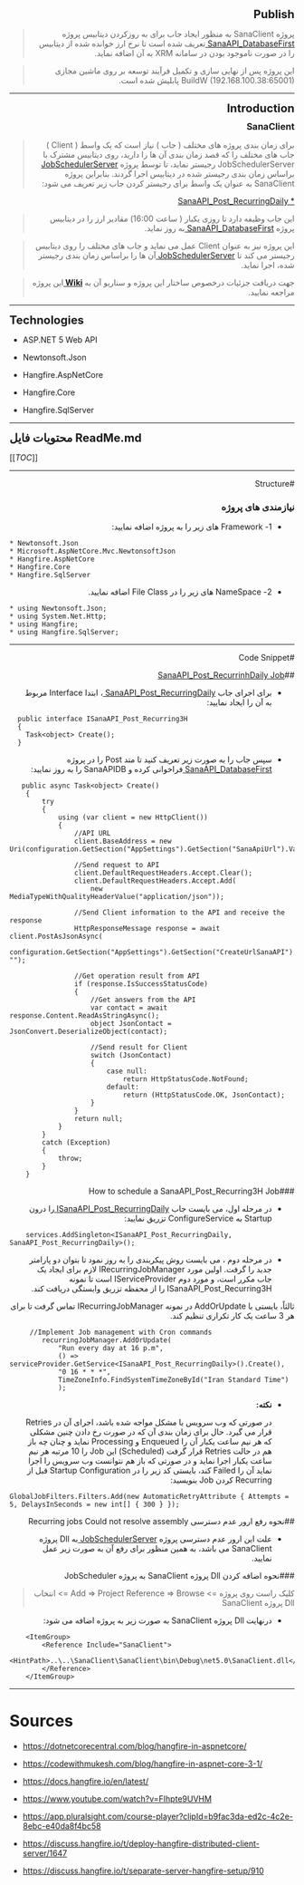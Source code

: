 <div dir="rtl">

<div style = "font-size:20px; font-weight:bold; margin-bottom:10px; direction:ltr; text-align:right;" dir="rtl"> Publish </div>

<p style="direction:rtl; text-align:right;" dir="rtl">

> پروژه SanaClient به منظور ایجاد جاب برای به روزکردن دیتابیس پروژه <a href="https://alm.index-holding.com/IndexCollection/SoftDept/_wiki/wikis/SoftDept.wiki/58/SanaAPI_DatabaseFirst"> SanaAPI_DatabaseFirst </a> تعریف شده است تا نرخ ارز خوانده شده از دیتابیس را در صورت ناموجود بودن در سامانه XRM به آن اضافه نماید.

> این پروژه پس از نهایی سازی و تکمیل فرآیند توسعه بر روی ماشین مجازی BuildW (192.168.100.38:65001) پابلیش شده است.

</p>

</div>

---

<div dir="rtl">

<div style = "font-size:20px; font-weight:bold; margin-bottom:10px; direction:ltr; text-align:right;" dir="rtl"> Introduction </div>

<div style = "font-size:16px; font-weight:bold; margin-bottom:10px;">SanaClient</div>

<p style = "direction:rtl; text-align:right;" dir="rtl">

> برای زمان بندی پروژه های مختلف ( جاب ) نیاز است که یک واسط ( Client ) جاب های مختلف را که قصد زمان بندی آن ها را دارید، روی دیتابیس مشترک با JobSchedulerServer رجیستر نماید، تا توسط پروژه <a href="https://alm.index-holding.com/IndexCollection/SoftDept/_git/JobSchedulerServer"> JobSchedulerServer </a> براساس زمان بندی رجیستر شده در دیتابیس اجرا گردند. بنابراین پروژه SanaClient  به عنوان یک واسط برای رجیستر کردن جاب زیر تعریف می شود: 

<a href="https://alm.index-holding.com/IndexCollection/SoftDept/_git/SanaClient?path=%2FSanaClient%2FJobs%2FSanaAPI_Post_RecurringDaily%2FSanaAPI_Post_RecurringDaily.cs"> * SanaAPI_Post_RecurringDaily </a>

> این جاب وظیفه دارد تا روزی یکبار ( ساعت 16:00)  مقادیر ارز را در دیتابیس پروژه <a href="https://alm.index-holding.com/IndexCollection/SoftDept/_wiki/wikis/SoftDept.wiki/58/SanaAPI_DatabaseFirst"> SanaAPI_DatabaseFirst </a> به روز نماید.



> این پروژه نیز به عنوان Client عمل می نماید و جاب های مختلف را روی دیتابیس رجیستر می کند تا <a href="https://alm.index-holding.com/IndexCollection/SoftDept/_git/JobSchedulerServer"> JobSchedulerServer </a> آن ها را براساس زمان بندی رجیستر شده، اجرا نماید.

> جهت دریافت جزئیات درخصوص ساختار این پروژه و سناریو آن به <a style="font-weight:bold;" href="https://alm.index-holding.com/IndexCollection/SoftDept/_wiki/wikis/SoftDept.wiki/52/SanaClient"> Wiki </a> این پروژه مراجعه نمایید.

</p>

</div>

---

<div style = "font-size:20px; font-weight:bold; margin-bottom:10px; direction:ltr; text-align:left;" dir="rtl"> Technologies </div>

* ASP.NET 5 Web API

* Newtonsoft.Json

* Hangfire.AspNetCore

* Hangfire.Core
    
* Hangfire.SqlServer

---

<div style = "font-size:20px; font-weight:bold;"> محتویات فایل ReadMe.md </div>

<div dir="ltr">

[[_TOC_]]

</div>

---

<div dir="rtl">

#Structure

<p style="direction:rtl; text-align:right;" dir="rtl">

### نیازمندی های پروژه

* 1-  Framework های زیر را به پروژه اضافه نمایید:

<div dir="ltr">

    * Newtonsoft.Json
    * Microsoft.AspNetCore.Mvc.NewtonsoftJson
    * Hangfire.AspNetCore
    * Hangfire.Core
    * Hangfire.SqlServer

</div>

* 2-  NameSpace های زیر را در File Class اضافه نمایید.

<div dir="ltr">

    * using Newtonsoft.Json;
    * using System.Net.Http;
    * using Hangfire;
    * using Hangfire.SqlServer;

</div>

---

<div dir="rtl">

#Code Snippet

##<a href="https://alm.index-holding.com/IndexCollection/SoftDept/_git/SanaClient?path=%2FSanaClient%2FJobs%2FSanaAPI_Post_RecurringDaily%2FSanaAPI_Post_RecurringDaily.cs">SanaAPI_Post_RecurrinhDaily Job</a>
* برای اجرای جاب <a href="https://alm.index-holding.com/IndexCollection/SoftDept/_git/SanaClient?path=%2FSanaClient%2FJobs%2FSanaAPI_Post_RecurringDaily%2FSanaAPI_Post_RecurringDaily.cs"> SanaAPI_Post_RecurringDaily </a>، ابتدا Interface مربوط به آن را ایجاد نمایید:

<div dir="ltr">

      public interface ISanaAPI_Post_Recurring3H
      {
        Task<object> Create();
      }

</div>

* سپس جاب را به صورت زیر تعریف کنید تا متد Post را در پروژه <a href="https://alm.index-holding.com/IndexCollection/SoftDept/_wiki/wikis/SoftDept.wiki/58/SanaAPI_DatabaseFirst"> SanaAPI_DatabaseFirst </a> فراخوانی کرده و SanaAPIDB را به روز نمایید:

<div dir="ltr">

       public async Task<object> Create()
        {
            try
            {
                using (var client = new HttpClient())
                {
                    //API URL
                    client.BaseAddress = new Uri(configuration.GetSection("AppSettings").GetSection("SanaApiUrl").Value);

                    //Send request to API
                    client.DefaultRequestHeaders.Accept.Clear();
                    client.DefaultRequestHeaders.Accept.Add(
                        new MediaTypeWithQualityHeaderValue("application/json"));

                    //Send Client information to the API and receive the response
                    HttpResponseMessage response = await client.PostAsJsonAsync(
                        configuration.GetSection("AppSettings").GetSection("CreateUrlSanaAPI").Value, "");

                    //Get operation result from API
                    if (response.IsSuccessStatusCode)
                    {
                        //Get answers from the API
                        var contact = await response.Content.ReadAsStringAsync();
                        object JsonContact = JsonConvert.DeserializeObject(contact);

                        //Send result for Client
                        switch (JsonContact)
                        {
                            case null:
                                return HttpStatusCode.NotFound;
                            default:
                                return (HttpStatusCode.OK, JsonContact);
                        }
                    }
                    return null;
                }
            }
            catch (Exception)
            {
                throw;
            }
        }

</div>


###How to schedule a SanaAPI_Post_Recurring3H Job

*  در مرحله اول، می بایست جاب <a href="https://alm.index-holding.com/IndexCollection/SoftDept/_git/SanaClient?path=%2FSanaClient%2FJobs%2FSanaAPI_Post_RecurringDaily%2FSanaAPI_Post_RecurringDaily.cs"> ISanaAPI_Post_RecurringDaily </a> را درون Startup به ConfigureService تزریق نمایید:

<div dir="ltr">

        services.AddSingleton<ISanaAPI_Post_RecurringDaily, SanaAPI_Post_RecurringDaily>();

</div>


* در مرحله دوم ، می بایست روش پیکربندی را به روز نمود تا بتوان دو پارامتر جدید را گرفت. اولین مورد IRecurringJobManager لازم برای ایجاد یک جاب مکرر است، و مورد دوم IServiceProvider است تا نمونه ISanaAPI_Post_Recurring3H را از محفظه تزریق وابستگی دریافت کند.

ثالثاً، بایستی با AddOrUpdate در نمونه IRecurringJobManager تماس گرفت تا برای هر 3 ساعت یک کار تکراری تنظیم کند.

<div dir="ltr">

         //Implement Job management with Cron commands
            recurringJobManager.AddOrUpdate(
                "Run every day at 16 p.m",
                () => serviceProvider.GetService<ISanaAPI_Post_RecurringDaily>().Create(),
                "0 16 * * *",
                TimeZoneInfo.FindSystemTimeZoneById("Iran Standard Time")
                );

</div>

* <p style="font-weight:bold;">نکته: </p> <span style="text-align:justify;">در صورتی که وب سرویس با مشکل مواجه شده باشد، اجرای آن در Retries قرار می گیرد. حال برای زمان بندی آن که در صورت رخ دادن چنین مشکلی که هر نیم ساعت یکبار آن را Enqueued و Processing نماید و چنان چه باز هم در حالت Retries قرار گرفت (Scheduled) این Job را 10 مرتبه هر نیم ساعت یکبار اجرا نماید و در صورتی که باز هم نتوانست وب سرویس را اجرا نماید آن را Failed کند، بایستی کد زیر را در Startup Configuration قبل از Recurring کردن Job بنویسید: </span>

<div dir="ltr">

    GlobalJobFilters.Filters.Add(new AutomaticRetryAttribute { Attempts = 5, DelaysInSeconds = new int[] { 300 } });      

</div>


##نحوه رفع ارور عدم دسترسی Recurring jobs Could not resolve assembly
* علت این ارور عدم دسترسی پروژه <a href="https://alm.index-holding.com/IndexCollection/SoftDept/_git/JobSchedulerServer"> JobSchedulerServer </a> به Dll پروژه SanaClient می باشد، به همین منظور برای رفع آن به صورت زیر عمل نمایید.

###نحوه اضافه کردن Dll پروژه SanaClient به پروژه JobScheduler

> کلیک راست روی پروژه => Add => Project Reference => Browse => انتخاب Dll پروژه SanaClient

* درنهایت Dll پروژه SanaClient به صورت زیر به پروژه اضافه می شود:

<div dir="ltr">

        <ItemGroup>
            <Reference Include="SanaClient">
                <HintPath>..\..\SanaClient\SanaClient\bin\Debug\net5.0\SanaClient.dll</HintPath>
            </Reference>
        </ItemGroup>

</div>

---
<div style="text-align:left; direction:ltr;">

# Sources

<p>

* https://dotnetcorecentral.com/blog/hangfire-in-aspnetcore/

* https://codewithmukesh.com/blog/hangfire-in-aspnet-core-3-1/

* https://docs.hangfire.io/en/latest/

* https://www.youtube.com/watch?v=FIhpte9UVHM

* https://app.pluralsight.com/course-player?clipId=b9fac3da-ed2c-4c2e-8ebc-e40da8f4bc58

* https://discuss.hangfire.io/t/deploy-hangfire-distributed-client-server/1647

* https://discuss.hangfire.io/t/separate-server-hangfire-setup/910

</p>

</div>
    
</div>